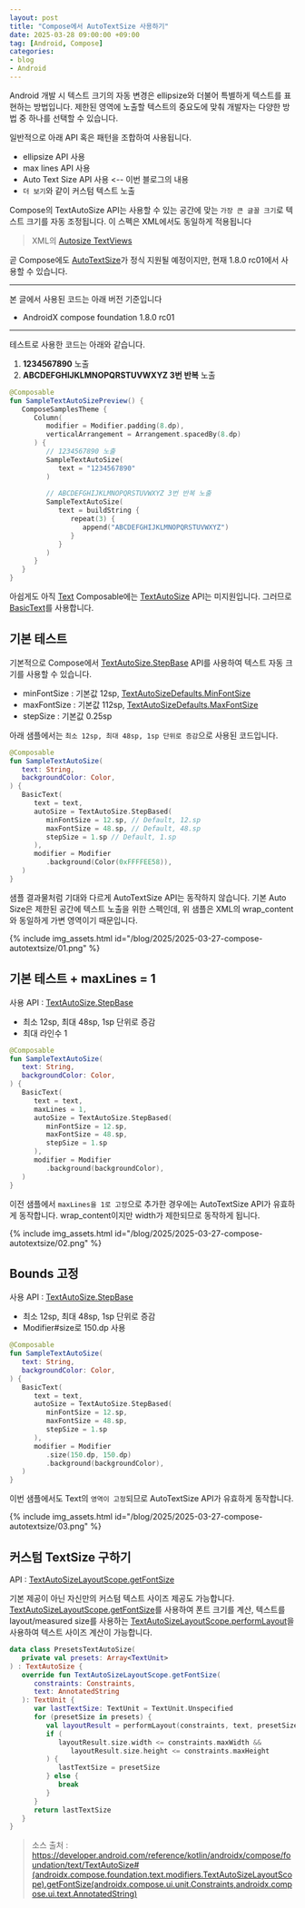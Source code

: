 ```yaml
---
layout: post
title: "Compose에서 AutoTextSize 사용하기"
date: 2025-03-28 09:00:00 +09:00
tag: [Android, Compose]
categories:
- blog
- Android
---
```


Android 개발 시 텍스트 크기의 자동 변경은 ellipsize와 더불어 특별하게 텍스트를 표현하는 방법입니다. 제한된 영역에 노출할 텍스트의 중요도에 맞춰 개발자는 다양한 방법 중 하나를 선택할 수 있습니다.

<!--more-->

일반적으로 아래 API 혹은 패턴을 조합하여 사용됩니다.

- ellipsize API 사용
- max lines API 사용
- Auto Text Size API 사용 <-- 이번 블로그의 내용
- `더 보기`와 같이 커스텀 텍스트 노출 

Compose의 TextAutoSize API는 사용할 수 있는 공간에 맞는 `가장 큰 글꼴 크기`로 텍스트 크기를 자동 조정됩니다. 이 스펙은 XML에서도 동일하게 적용됩니다

> XML의 [Autosize TextViews](https://developer.android.com/develop/ui/views/text-and-emoji/autosizing-textview)

곧 Compose에도 [AutoTextSize](https://developer.android.com/reference/kotlin/androidx/compose/foundation/text/TextAutoSize)가 정식 지원될 예정이지만, 현재 1.8.0 rc01에서 사용할 수 있습니다.

------

본 글에서 사용된 코드는 아래 버전 기준입니다

- AndroidX compose foundation 1.8.0 rc01

------

테스트로 사용한 코드는 아래와 같습니다.

1. **1234567890** 노출
2. **ABCDEFGHIJKLMNOPQRSTUVWXYZ 3번 반복** 노출

```kotlin
@Composable
fun SampleTextAutoSizePreview() {
   ComposeSamplesTheme {
      Column(
         modifier = Modifier.padding(8.dp),
         verticalArrangement = Arrangement.spacedBy(8.dp)
      ) {
         // 1234567890 노출
         SampleTextAutoSize(
            text = "1234567890"
         )
        
         // ABCDEFGHIJKLMNOPQRSTUVWXYZ 3번 반복 노출
         SampleTextAutoSize(
            text = buildString {
               repeat(3) {
                  append("ABCDEFGHIJKLMNOPQRSTUVWXYZ")
               }
            }
         )
      }
   }
}
```

아쉽게도 아직 [Text](https://developer.android.com/reference/kotlin/androidx/compose/material/package-summary#Text(androidx.compose.ui.text.AnnotatedString,androidx.compose.ui.Modifier,androidx.compose.ui.graphics.Color,androidx.compose.ui.unit.TextUnit,androidx.compose.ui.text.font.FontStyle,androidx.compose.ui.text.font.FontWeight,androidx.compose.ui.text.font.FontFamily,androidx.compose.ui.unit.TextUnit,androidx.compose.ui.text.style.TextDecoration,androidx.compose.ui.text.style.TextAlign,androidx.compose.ui.unit.TextUnit,androidx.compose.ui.text.style.TextOverflow,kotlin.Boolean,kotlin.Int,kotlin.Int,kotlin.collections.Map,kotlin.Function1,androidx.compose.ui.text.TextStyle)) Composable에는 [TextAutoSize](https://developer.android.com/reference/kotlin/androidx/compose/foundation/text/TextAutoSize) API는 미지원입니다. 그러므로 [BasicText](https://developer.android.com/reference/kotlin/androidx/compose/foundation/text/package-summary#BasicText(kotlin.String,androidx.compose.ui.Modifier,androidx.compose.ui.text.TextStyle,kotlin.Function1,androidx.compose.ui.text.style.TextOverflow,kotlin.Boolean,kotlin.Int,kotlin.Int,androidx.compose.ui.graphics.ColorProducer,androidx.compose.foundation.text.TextAutoSize))를 사용합니다.

## 기본 테스트

기본적으로 Compose에서 [TextAutoSize.StepBase](https://developer.android.com/reference/kotlin/androidx/compose/foundation/text/TextAutoSize#StepBased(androidx.compose.ui.unit.TextUnit,androidx.compose.ui.unit.TextUnit,androidx.compose.ui.unit.TextUnit)) API를 사용하여 텍스트 자동 크기를 사용할 수 있습니다. 

- minFontSize : 기본값 12sp, [TextAutoSizeDefaults.MinFontSize](https://developer.android.com/reference/kotlin/androidx/compose/foundation/text/TextAutoSizeDefaults#MinFontSize())
- maxFontSize : 기본값 112sp, [TextAutoSizeDefaults.MaxFontSize](https://developer.android.com/reference/kotlin/androidx/compose/foundation/text/TextAutoSizeDefaults#MaxFontSize())
- stepSize : 기본값 0.25sp

아래 샘플에서는 `최소 12sp, 최대 48sp, 1sp 단위로 증감`으로 사용된 코드입니다.

```kotlin
@Composable
fun SampleTextAutoSize(
   text: String,
   backgroundColor: Color,
) {
   BasicText(
      text = text,
      autoSize = TextAutoSize.StepBased(
         minFontSize = 12.sp, // Default, 12.sp
         maxFontSize = 48.sp, // Default, 48.sp
         stepSize = 1.sp // Default, 1.sp
      ),
      modifier = Modifier
         .background(Color(0xFFFFEE58)),
   )
}
```

샘플 결과물처럼 기대와 다르게 AutoTextSize API는 동작하지 않습니다. 기본 Auto Size은 제한된 공간에 텍스트 노출을 위한 스펙인데, 위 샘플은 XML의 wrap_content와 동일하게 가변 영역이기 때문입니다.

{% include img_assets.html id="/blog/2025/2025-03-27-compose-autotextsize/01.png" %}

## 기본 테스트 + maxLines = 1

사용 API : [TextAutoSize.StepBase](https://developer.android.com/reference/kotlin/androidx/compose/foundation/text/TextAutoSize#StepBased(androidx.compose.ui.unit.TextUnit,androidx.compose.ui.unit.TextUnit,androidx.compose.ui.unit.TextUnit))
- 최소 12sp, 최대 48sp, 1sp 단위로 증감
- 최대 라인수 1

```kotlin
@Composable
fun SampleTextAutoSize(
   text: String,
   backgroundColor: Color,
) {
   BasicText(
      text = text,
      maxLines = 1,
      autoSize = TextAutoSize.StepBased(
         minFontSize = 12.sp,
         maxFontSize = 48.sp,
         stepSize = 1.sp
      ),
      modifier = Modifier
         .background(backgroundColor),
   )
}
```

이전 샘플에서 `maxLines을 1로 고정`으로 추가한 경우에는 AutoTextSize API가 유효하게 동작합니다. wrap_content이지만 width가 제한되므로 동작하게 됩니다.

{% include img_assets.html id="/blog/2025/2025-03-27-compose-autotextsize/02.png" %}

## Bounds 고정

사용 API : [TextAutoSize.StepBase](https://developer.android.com/reference/kotlin/androidx/compose/foundation/text/TextAutoSize#StepBased(androidx.compose.ui.unit.TextUnit,androidx.compose.ui.unit.TextUnit,androidx.compose.ui.unit.TextUnit))

- 최소 12sp, 최대 48sp, 1sp 단위로 증감
- Modifier#size로 150.dp 사용

```kotlin
@Composable
fun SampleTextAutoSize(
   text: String,
   backgroundColor: Color,
) {
   BasicText(
      text = text,
      autoSize = TextAutoSize.StepBased(
         minFontSize = 12.sp,
         maxFontSize = 48.sp,
         stepSize = 1.sp
      ),
      modifier = Modifier
         .size(150.dp, 150.dp)
         .background(backgroundColor),
   )
}
```

이번 샘플에서도 Text의 `영역이 고정`되므로 AutoTextSize API가 유효하게 동작합니다.

{% include img_assets.html id="/blog/2025/2025-03-27-compose-autotextsize/03.png" %}

## 커스텀 TextSize 구하기

API : [TextAutoSizeLayoutScope.getFontSize](https://developer.android.com/reference/kotlin/androidx/compose/foundation/text/TextAutoSize#(androidx.compose.foundation.text.modifiers.TextAutoSizeLayoutScope).getFontSize(androidx.compose.ui.unit.Constraints,androidx.compose.ui.text.AnnotatedString))

기본 제공이 아닌 자신만의 커스텀 텍스트 사이즈 제공도 가능합니다. [TextAutoSizeLayoutScope.getFontSize](https://developer.android.com/reference/kotlin/androidx/compose/foundation/text/TextAutoSize#(androidx.compose.foundation.text.modifiers.TextAutoSizeLayoutScope).getFontSize(androidx.compose.ui.unit.Constraints,androidx.compose.ui.text.AnnotatedString))를 사용하여 폰트 크기를 계산, 텍스트를 layout/measured size를 사용하는 [TextAutoSizeLayoutScope.performLayout](https://developer.android.com/reference/kotlin/androidx/compose/foundation/text/modifiers/TextAutoSizeLayoutScope#performLayout(androidx.compose.ui.unit.Constraints,androidx.compose.ui.text.AnnotatedString,androidx.compose.ui.unit.TextUnit))을 사용하여 텍스트 사이즈 계산이 가능합니다.

```kotlin
data class PresetsTextAutoSize(
   private val presets: Array<TextUnit>
) : TextAutoSize {
   override fun TextAutoSizeLayoutScope.getFontSize(
      constraints: Constraints,
      text: AnnotatedString
   ): TextUnit {
      var lastTextSize: TextUnit = TextUnit.Unspecified
      for (presetSize in presets) {
         val layoutResult = performLayout(constraints, text, presetSize)
         if (
            layoutResult.size.width <= constraints.maxWidth &&
               layoutResult.size.height <= constraints.maxHeight
         ) {
            lastTextSize = presetSize
         } else {
            break
         }
      }
      return lastTextSize
   }
}
```

> 소스 출처 : https://developer.android.com/reference/kotlin/androidx/compose/foundation/text/TextAutoSize#(androidx.compose.foundation.text.modifiers.TextAutoSizeLayoutScope).getFontSize(androidx.compose.ui.unit.Constraints,androidx.compose.ui.text.AnnotatedString)